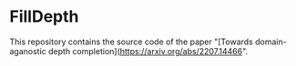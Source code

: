 # FillDepth

This repository contains the source code of the paper "[Towards domain-aganostic depth completion](https://arxiv.org/abs/2207.14466".
